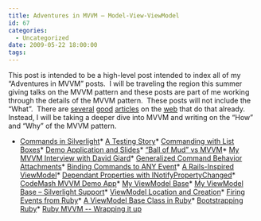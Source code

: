 ```yaml
---
title: Adventures in MVVM – Model-View-ViewModel
id: 67
categories:
  - Uncategorized
date: 2009-05-22 18:00:00
tags:
---
```


This post is intended to be a high-level post intended to index all of my “Adventures in MVVM” posts.&#160; I will be traveling the region this summer giving talks on the MVVM pattern and these posts are part of me working through the details of the MVVM pattern.&#160; These posts will not include the “What”.&#160; There are [several](http://msdn.microsoft.com/en-us/magazine/dd458800.aspx) [good](http://msdn.microsoft.com/en-us/magazine/dd419663.aspx) [articles](http://channel9.msdn.com/shows/Continuum/MVVM/) on the [web](http://karlshifflett.wordpress.com/2008/11/08/learning-wpf-m-v-vm/) that do that already.&#160; Instead, I will be taking a deeper dive into MVVM and writing on the “How” and “Why” of the MVVM pattern.

*   [Commands in Silverlight](http://houseofbilz.com/archive/2009/05/22/adventures-in-mvvm-ndash-commands-in-silverlight.aspx)*   [A Testing Story](http://houseofbilz.com/archive/2009/05/27/adventures-in-mvvm-ndash-a-testing-story.aspx)*   [Commanding with List Boxes](http://houseofbilz.com/archives/2009/05/29/adventures-in-mvvm-commanding-with-list-boxes/)*   [Demo Application and Slides](http://houseofbilz.com/archives/2009/06/12/adventures-in-mvvm-slides-and-demo-app/)*   [“Ball of Mud” vs MVVM](http://houseofbilz.com/HouseOfBilz/archive/2009/06/19/adventures-in-mvvm----ball-of-mud-vs-mvvm.aspx)*   [My MVVM Interview with David Giard](http://houseofbilz.com/archives/2009/08/07/adventures-in-mvvm-mvvm-interview/)*   [Generalized Command Behavior Attachments](http://houseofbilz.com/archives/2009/08/22/adventures-in-mvvm-generalized-command-behavior-attachments/)*   [Binding Commands to ANY Event](http://houseofbilz.com/archives/2009/08/27/adventures-in-mvvm-binding-commands-to-any-event/)*   [A Rails-Inspired ViewModel](http://houseofbilz.com/archives/2009/10/20/adventures-in-mvvm-a-rails-inspired-viewmodel/)*   [Dependant Properties with INotifyPropertyChanged](http://houseofbilz.com/archive/2009/11/14/adventures-in-mvvm----dependant-properties-with-inotifypropertychanged.aspx)*   [CodeMash MVVM Demo App](http://houseofbilz.com/archives/2010/01/11/adventures-in-mvvm-codemash-schedule-application/)*   [My ViewModel Base](http://houseofbilz.com/archives/2010/05/08/adventures-in-mvvm-my-viewmodel-base/)*   [My ViewModel Base – Silverlight Support](http://houseofbilz.com/archives/2010/05/14/adventures-in-mvvm-my-viewmodel-base-silverlight-support/)*   [ViewModel Location and Creation](http://www.houseofbilz.com/archives/2010/06/04/adventures-in-mvvm-viewmodel-location-and-creation/)*   [Firing Events from Ruby](http://houseofbilz.com/archives/2010/06/14/adventures-in-ruby-mvvm-firing-events-from-ruby/)*   [A ViewModel Base Class in Ruby](http://houseofbilz.com/archives/2010/06/19/adventures-in-ruby-mvvm-a-viewmodel-base-class-in-ruby/)*   [Bootstrapping Ruby](http://houseofbilz.com/archives/2010/07/07/adventures-in-ruby-mvvm-bootstrapping-ruby/)*   [Ruby MVVM -- Wrapping it up](http://houseofbilz.com/archives/2010/09/26/adventures-in-ruby-mvvm-wrapping-it-up/)